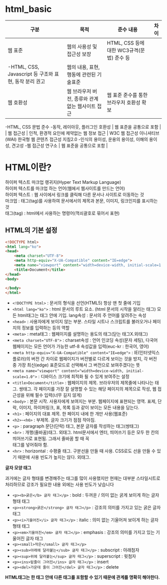 # html_basic

| 구분 | 목적 | 준수 내용 | 차이 |
| --- | --- | --- | --- |
| 웹 표준 | 웹의 사용성 및 접근성 보장 | HTML, CSS 등에 대한 WC3규격(문법) 준수 등
-HTML, CSS, Javascript 등 구조와 표현, 동작 분리 권고 | 웹의 내용, 표현, 행동에 관련된 기술표준 |
| 웹 호환성 | 웹 브라우저 버전, 종류와 관계없는 웹사이트 접근 | 웹 표준 준수를 통한 브라우저 호환성 확보
-HTML, CSS 문법 준수
-동작, 레이아웃, 플러그인 호환성 | 웹 표준을 공통으로 포함 |
| 웹 접근성 | 인적, 환경적 요인에 제약없는 웹 정보 접근 | W3C 웹 접근성 이니셔티브(WAI) 한국형 웹 콘텐츠 접근성 지침2.0
-인식의 용이성, 운용의 용이성, 이해의 용이성, 견고성
-웹 접근성 연구소 | 웹 표준을 공통으로 포함 |

# HTML이란?

하이퍼 텍스트 마크업 랭귀지(Hyper Text Markup Language)  
하이퍼 텍스트를 마크업 하는 언어(웹에서 웹사이트를 만드는 언어)  
하이퍼 텍스트 : 웹 사이에서 링크를 클릭해 다른 문서나 사이트로 이동하는 것  
마크업 : 태그(tag)를 사용하여 문서에서의 제목과 본문, 이미지, 링크인지를 표시하는 것  
태그(tag) : html에서 사용하는 명령어(꺽쇠괄호로 묶어서 표현)  

## HTML의 기본 설정

```html
<!DOCTYPE html>
<html lang="ko">
<head>
    <meta charset="UTF-8">
    <meta http-equiv="X-UA-Compatible" content="IE=edge">
    <meta name="viewport" content="width=device-width, initial-scale=1.0">
    <title>Document</title>
</head>
<body>
    
</body>
</html>
```

- `<!DOCTYPE html>` : 문서의 형식을 선언(HTML5) 항상 맨 첫 줄에 기입
- `<html lang="ko">` : html 문서의 루트 요소. (html 문서의 시작을 알리는 태그) 모든 html태그는 <html></html>태그 안에 기입. lang속성 : 문서의 주 언어를 알려주는 속성
- `<head>` : 사용자에게 보이지 않는 부분. 스타일 시트나 스크립트를 불러오거나 페이지의 정보를 입력하는 등의 역할
- `<meta>` : meta태그 : 웹페이지를 설명하는 용도의 태그(닫는 태그X.외태그)
- `<meta charset="UTF-8">` : charset속성 : 언어 인코딩 속성(문자 세팅), 다국어 웹페이지는 모든 언어가 가능한 utf-8 속성값을 입력(euc-kr : 한국어, 영어)
- `<meta http-equiv="X-UA-Compatible" content="IE=edge">` : IE(인터넷익스플로러)의 버전 간 차이로 웹페이지가 버전별로 다르게 보이는 것을 방지, 각 버전 중 가장 최신(edge) 표준모드로 선택해서 그 버전으로 보여주겠다는 뜻
- `<meta name="viewport" content="width=device-width, initial-scale=1.0">` : 디바이스 크기에 최적화 될 수 있게 보여주는 설정
- `<title>Document</title>` : 웹페이지의 제목. 브라우저의 제목줄에 나타나는 태그. 쌍태그. 각 페이지를 가장 잘 설명할 수 있는 해당 페이지의 제목으로 작성, 웹 접근성을 위해 필수 입력(너무 길지 않게)
- `<body>` : 본문 시작. 사용자에게 보여지는 부분. 웹페이지에 표현되는 영역. 표제, 단락, 이미지, 하이퍼링크, 표, 목록 등과 같이 보이는 모든 내용을 담는다.
- `<h1>` : 페이지의 대표 제목. 한 페이지 내에 한 개만 사용(웹표준)
- `<h2>~<h6>` : 부제목. 글자 크기가 점점 작아짐.
- `<p>` :  paragraph 문단(단락) 태그, 본문 글자를 작성하는 태그(쌍태그)
- `<br>` : 개행(줄바꿈)태그. 외태그. html문서에서 엔터, 띄어쓰기 등은 모두 한 칸의 띄어쓰기로 표현됨. 그래서 줄바꿈 할 때 꼭 <br>태그를 넣어줘야 함.
- `<hr>` : horizontal : 수평줄 태그. 구분선을 만들 때 사용. CSS로도 선을 만들 수 있기 때문에 사용 빈도가 높지는 않다. 외태그.

**글자 모양 태그**  

과거에는 글자 형태를 변경해주는 태그를 많이 사용했지만 현재는 대부분 스타일시트로 처리하므로 강조가 필요한 내용 외에는 사용 빈도가 낮습니다  

- `<p><b>굵은</b> 글자 태그</p>` : bold : 두꺼운 / 의미 없는 굵게 보이게 하는 글자형태 태그
- `<p><strong>굵은</strong> 글자 태그</p>` : 강조의 의미를 가지고 있는 굵은 글자 태그
- `<p><i>기울어진</i> 글자 태그</p>` : italic : 의미 없는 기울어져 보이게 하는 글자형태 태그
- `<p><em>기울어진</em> 글자 태그</p>` : emphasis : 강조의 의미를 가지고 있는 기울어진 글자 태그
- `<p><small>작은</small> 글자 태그</p>`
- `<p><sub>아래에 달라붙는</sub> 글자 태그</p>` : subscript : 아래첨자
- `<p><sup>위에 달라붙는</sup> 글자 태그</p>` : superscript : 윗첨자
- `<p><ins>밑줄이 그어진</ins> 글자 태그</p>` : insert
- `<p><del>가운데 줄이 그어진</del> 글자 태그</p>` : delete

**HTML태그는 한 태그 안에 다른 태그를 포함할 수 있기 때문에 관계를 명확히 해야한다.**
